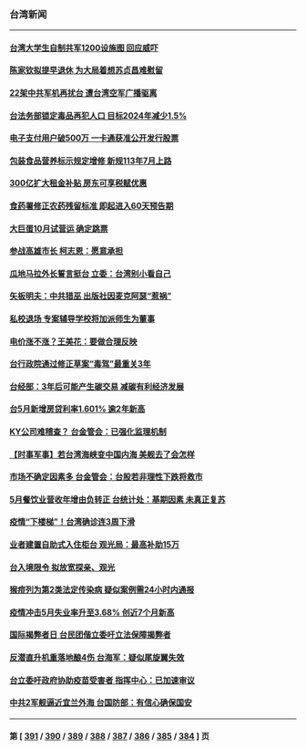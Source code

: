 ### 台湾新闻
---
#### [台湾大学生自制共军1200设施图 回应威吓](../../pages/ncid1349361/n13766055.md) 
#### [陈家钦拟提早退休 为大局着想苏贞昌难慰留](../../pages/ncid1349361/n13766003.md) 
#### [22架中共军机再扰台 遭台湾空军广播驱离](../../pages/ncid1349361/n13766011.md) 
#### [台法务部锁定毒品再犯人口 目标2024年减少1.5%](../../pages/ncid1349361/n13765986.md) 
#### [电子支付用户破500万 一卡通获准公开发行股票](../../pages/ncid1349361/n13765989.md) 
#### [包装食品营养标示规定增修 新规113年7月上路](../../pages/ncid1349361/n13765993.md) 
#### [300亿扩大租金补贴 房东可享税赋优惠](../../pages/ncid1349361/n13765987.md) 
#### [食药署修正农药残留标准 即起进入60天预告期](../../pages/ncid1349361/n13765988.md) 
#### [大巨蛋10月试营运 确定跳票](../../pages/ncid1349361/n13766000.md) 
#### [参战高雄市长 柯志恩：愿意承担](../../pages/ncid1349361/n13766006.md) 
#### [瓜地马拉外长誓言挺台 立委：台湾别小看自己](../../pages/ncid1349361/n13766010.md) 
#### [矢板明夫：中共猎巫 出版社因麦克阿瑟“惹祸”](../../pages/ncid1349361/n13765782.md) 
#### [私校退场 专案辅导学校将加派师生为董事](../../pages/ncid1349361/n13765953.md) 
#### [电价涨不涨？王美花：要做合理反映](../../pages/ncid1349361/n13765955.md) 
#### [台行政院通过修正草案“毒驾”最重关3年](../../pages/ncid1349361/n13765960.md) 
#### [台经部：3年后可能产生碳交易 减碳有利经济发展](../../pages/ncid1349361/n13765932.md) 
#### [台5月新增房贷利率1.601% 逾2年新高](../../pages/ncid1349361/n13765933.md) 
#### [KY公司难稽查？ 台金管会：已强化监理机制](../../pages/ncid1349361/n13765905.md) 
#### [【时事军事】若台湾海峡变中国内海 美舰去了会怎样](../../pages/ncid1349361/n13765307.md) 
#### [市场不确定因素多 台金管会：台股若非理性下跌将救市](../../pages/ncid1349361/n13765906.md) 
#### [5月餐饮业营收年增由负转正 台统计处：基期因素 未真正复苏](../../pages/ncid1349361/n13765907.md) 
#### [疫情“下楼梯”！台湾确诊连3周下滑](../../pages/ncid1349361/n13765858.md) 
#### [业者建置自助式入住柜台 观光局：最高补助15万](../../pages/ncid1349361/n13765857.md) 
#### [台入境限令 拟放宽探亲、观光](../../pages/ncid1349361/n13765853.md) 
#### [猴痘列为第2类法定传染病 疑似案例需24小时内通报](../../pages/ncid1349361/n13765856.md) 
#### [疫情冲击5月失业率升至3.68% 创近7个月新高](../../pages/ncid1349361/n13765855.md) 
#### [国际揭弊者日 台民团偕立委吁立法保障揭弊者](../../pages/ncid1349361/n13765871.md) 
#### [反潜直升机重落地酿4伤 台海军：疑似尾旋翼失效](../../pages/ncid1349361/n13765875.md) 
#### [台立委吁政府协助疫苗受害者 指挥中心：已加速审议](../../pages/ncid1349361/n13765873.md) 
#### [中共2军舰逼近宜兰外海 台国防部：有信心确保国安](../../pages/ncid1349361/n13765822.md) 

---
#### 第 [ [391](./391.md) / [390](./390.md) / [389](./389.md) / [388](./388.md) / [387](./387.md) / [386](./386.md) / [385](./385.md) / [384](./384.md) ] 页
